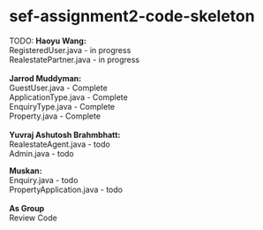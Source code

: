 # sef-assignment2-code-skeleton

TODO:
**Haoyu Wang:**<br />
RegisteredUser.java    - in progress<br />
RealestatePartner.java - in progress<br />
<br />
**Jarrod Muddyman:**<br />
GuestUser.java - Complete<br />
ApplicationType.java - Complete<br />
EnquiryType.java - Complete<br />
Property.java - Complete<br />
<br />
**Yuvraj Ashutosh Brahmbhatt:** <br />
RealestateAgent.java - todo<br />
Admin.java - todo<br />

**Muskan:** <br />
Enquiry.java - todo<br />
PropertyApplication.java - todo<br />
<br />
**As Group**<br />
 Review Code
